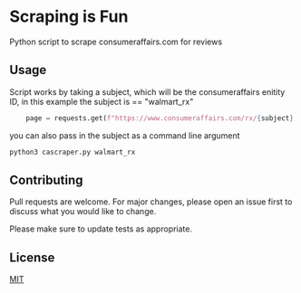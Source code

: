 # Scraping is Fun

Python script to scrape consumeraffairs.com for reviews


## Usage
Script works by taking a subject, which will be the consumeraffairs enitity ID, in this example the subject is == "walmart_rx"

```python
    page = requests.get(f"https://www.consumeraffairs.com/rx/{subject}.html?page={current_page}", headers={'User-Agent': 'Mozilla/5.0'})
```
you can also pass in the subject as a command line argument

```bash
python3 cascraper.py walmart_rx
```

## Contributing

Pull requests are welcome. For major changes, please open an issue first
to discuss what you would like to change.

Please make sure to update tests as appropriate.

## License

[MIT](https://choosealicense.com/licenses/mit/)